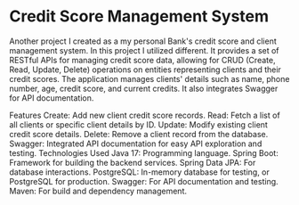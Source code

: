 # Credit Score Management System
Another project I created as a my personal Bank's credit score and client management system. In this project I utilized different.
It provides a set of RESTful APIs for managing credit score data, allowing for CRUD (Create, Read, Update, Delete) operations on entities representing clients and their credit scores. The application manages clients' details such as name, phone number, age, credit score, and current credits. It also integrates Swagger for API documentation.

Features
Create: Add new client credit score records.
Read: Fetch a list of all clients or specific client details by ID.
Update: Modify existing client credit score details.
Delete: Remove a client record from the database.
Swagger: Integrated API documentation for easy API exploration and testing.
Technologies Used
Java 17: Programming language.
Spring Boot: Framework for building the backend services.
Spring Data JPA: For database interactions.
PostgreSQL: In-memory database for testing, or PostgreSQL for production.
Swagger: For API documentation and testing.
Maven: For build and dependency management.
